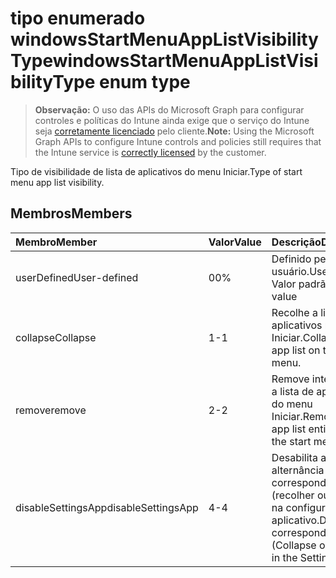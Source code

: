 # <a name="windowsstartmenuapplistvisibilitytype-enum-type"></a><span data-ttu-id="59614-101">tipo enumerado windowsStartMenuAppListVisibilityType</span><span class="sxs-lookup"><span data-stu-id="59614-101">windowsStartMenuAppListVisibilityType enum type</span></span>

> <span data-ttu-id="59614-102">**Observação:** O uso das APIs do Microsoft Graph para configurar controles e políticas do Intune ainda exige que o serviço do Intune seja [corretamente licenciado](https://go.microsoft.com/fwlink/?linkid=839381) pelo cliente.</span><span class="sxs-lookup"><span data-stu-id="59614-102">**Note:** Using the Microsoft Graph APIs to configure Intune controls and policies still requires that the Intune service is [correctly licensed](https://go.microsoft.com/fwlink/?linkid=839381) by the customer.</span></span>

<span data-ttu-id="59614-103">Tipo de visibilidade de lista de aplicativos do menu Iniciar.</span><span class="sxs-lookup"><span data-stu-id="59614-103">Type of start menu app list visibility.</span></span>
## <a name="members"></a><span data-ttu-id="59614-104">Membros</span><span class="sxs-lookup"><span data-stu-id="59614-104">Members</span></span>
|<span data-ttu-id="59614-105">Membro</span><span class="sxs-lookup"><span data-stu-id="59614-105">Member</span></span>|<span data-ttu-id="59614-106">Valor</span><span class="sxs-lookup"><span data-stu-id="59614-106">Value</span></span>|<span data-ttu-id="59614-107">Descrição</span><span class="sxs-lookup"><span data-stu-id="59614-107">Description</span></span>|
|:---|:---|:---|
|<span data-ttu-id="59614-108">userDefined</span><span class="sxs-lookup"><span data-stu-id="59614-108">User-defined</span></span>|<span data-ttu-id="59614-109">0</span><span class="sxs-lookup"><span data-stu-id="59614-109">0%</span></span>|<span data-ttu-id="59614-110">Definido pelo usuário.</span><span class="sxs-lookup"><span data-stu-id="59614-110">User Defined</span></span> <span data-ttu-id="59614-111">Valor padrão.</span><span class="sxs-lookup"><span data-stu-id="59614-111">Default value</span></span>|
|<span data-ttu-id="59614-112">collapse</span><span class="sxs-lookup"><span data-stu-id="59614-112">Collapse</span></span>|<span data-ttu-id="59614-113">1</span><span class="sxs-lookup"><span data-stu-id="59614-113">-1</span></span>|<span data-ttu-id="59614-114">Recolhe a lista de aplicativos no menu Iniciar.</span><span class="sxs-lookup"><span data-stu-id="59614-114">Collapse the app list on the start menu.</span></span>|
|<span data-ttu-id="59614-115">remove</span><span class="sxs-lookup"><span data-stu-id="59614-115">remove</span></span>|<span data-ttu-id="59614-116">2</span><span class="sxs-lookup"><span data-stu-id="59614-116">-2</span></span>|<span data-ttu-id="59614-117">Remove inteiramente a lista de aplicativos do menu Iniciar.</span><span class="sxs-lookup"><span data-stu-id="59614-117">Removes the app list entirely from the start menu.</span></span>|
|<span data-ttu-id="59614-118">disableSettingsApp</span><span class="sxs-lookup"><span data-stu-id="59614-118">disableSettingsApp</span></span>|<span data-ttu-id="59614-119">4</span><span class="sxs-lookup"><span data-stu-id="59614-119">-4</span></span>|<span data-ttu-id="59614-120">Desabilita a alternância correspondente (recolher ou remover) na configuração do aplicativo.</span><span class="sxs-lookup"><span data-stu-id="59614-120">Disables the corresponding toggle (Collapse or Remove) in the Settings app.</span></span>|









